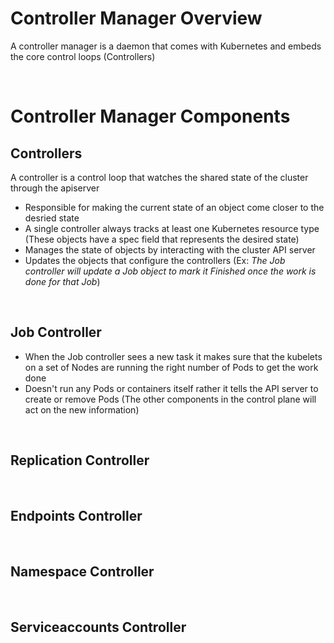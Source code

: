 # Controller Manager Overview

A controller manager is a daemon that comes with Kubernetes and embeds the core control loops (Controllers) 

<br>

# Controller Manager Components

## Controllers

A controller is a control loop that watches the shared state of the cluster through the apiserver

* Responsible for making the current state of an object come closer to the desried state
* A single controller always tracks at least one Kubernetes resource type (These objects have a spec field that represents the desired state)
* Manages the state of objects by interacting with the cluster API server
* Updates the objects that configure the controllers (Ex: *The Job controller will update a Job object to mark it Finished once the work is done for that Job*)

<br>

## Job Controller

* When the Job controller sees a new task it makes sure that the kubelets on a set of Nodes are running the right number of Pods to get the work done
* Doesn't run any Pods or containers itself rather it tells the API server to create or remove Pods (The other components in the control plane will act on the new information)

<br>

## Replication Controller

<br>

## Endpoints Controller

<br>

## Namespace Controller

<br>

## Serviceaccounts Controller
